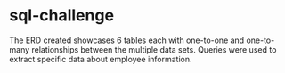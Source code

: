 # sql-challenge
The ERD created showcases 6 tables each with one-to-one and one-to-many relationships between the multiple data sets. Queries were used to extract specific data about employee information.

